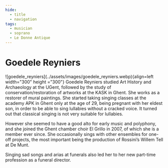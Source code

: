 ```yaml
---
hide:
  - title
  - navigation
tags: 
  - musician
  - soprano
  - Le Donne Antique  
---
```


# Goedele Reyniers

<div class="grid" markdown>
![goedele_reyniers](../assets/images/goedele_reyniers.webp){align=left width="300" height ="300"}
Goedele Reyniers studied Art History and Archaeology at the UGent, followed by the study of conservation/restoration of artworks at the KASK in Ghent. She works as a restorer of mural paintings. She started taking singing classes at the academy APK in Ghent only at the age of 29, being pregnant with her eldest son, in order to be able to sing lullabies without a cracked voice. It turned out that classical singing is not very suitable for lullabies.


</div> 

However she seemed to have a good alto for early music and polyphony, and she joined the Ghent chamber choir El Grillo in 2007, of which she is a member ever since.
She occasionally sings with other ensembles for one-off projects, the most important being the production of Rossini’s Willem Tell at De Munt.

Singing sad songs and arias at funerals also led her to her new part-time profession as a funeral director.

